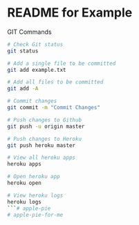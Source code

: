 README for Example
======================================

GIT Commands 

```BASH
# Check Git status
git status
```

```BASH
# Add a single file to be committed
git add example.txt
```

```BASH
# Add all files to be committed
git add -A
```

```BASH
# Commit changes
git commit -m "Commit Changes"
```

```BASH
# Push changes to Github
git push -u origin master
```

```BASH
# Push changes to Heroku
git push heroku master
```

```BASH
# View all heroku apps
heroku apps
```

```BASH
# Open heroku app
heroku open
```

```BASH
# View heroku logs
heroku logs
```# apple-pie
# apple-pie-for-me
